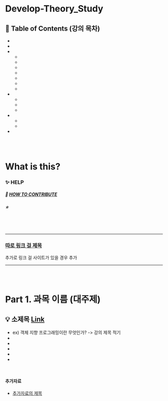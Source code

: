 # Develop-Theory_Study



## :memo: Table of Contents (강의 목차)

- 
- 
- 
  - 
  - 
  - 
  - 
  - 
  - 
  - 
- 
  - 
  - 
  - 
- 
  - 
  -
- 
</br>
</br>

# What is this?




### :sparkles: HELP
##### :pray: [HOW TO CONTRIBUTE](https://github.com/JaeYeopHan/Interview_Question_for_Beginner/blob/master/CONTRIBUTING.md)
##### :star: 
</br>
</br>

---

### [따로 링크 걸 제목]()

추가로 링크 걸 사이트가 있을 경우 추가

---
<br></br>
# Part 1. 과목 이름 (대주제)

## :bulb: 소제목 [Link](링크)
- ex) 객체 지향 프로그래밍이란 무엇인가? -> 강의 제목 적기
- 
- 
-
- 
- 
</br>
<!-- ## :bulb: 소제목 [Link](링크)
- Array vs LinkedList
- Stack and Queue
- Tree
  - Binary Tree
  - Full Binary Tree
  - Complete Binary Tree
  - BST(Binary Search Tree)
- Binary Heap
- Red-Black Tree
  - 정의
  - 특징
  - 삽입
  - 삭제
- HashTable
  - hash function
  - Resolve Collision
    - Open Addressing
    - Separate Chaining
  - Resize
- Graph
  - Graph 용어 정리
  - Graph 구현
  - Graph 탐색
  - Minimum Spanning Tree
    - Kruskal algorithm
    - Prim algorithm
</br>
 ## :bulb: 네트워크 [Link](https://github.com/JaeYeopHan/Beginner_for_interview/tree/master/Network)
- GET, POST 방식의 차이점
- TCP 3-way-handshake
- TCP 와 UDP 의 차이점
- HTTP 와 HTTPS 의 차이점
  - HTTP 의 문제점들
- DNS round robin 방식
- 웹 통신의 큰 흐름
</br>
## :bulb: 운영체제 [Link](https://github.com/JaeYeopHan/Beginner_for_interview/tree/master/OS)
- 프로세스와 스레드의 차이
- 스케줄러의 종류
  - 장기 스케줄러
  - 단기 스케줄러
  - 중기 스케줄러
- CPU 스케줄러
  - FCFS
  - SJF
  - SRT
  - Priority scheduling
  - RR
- 동기와 비동기의 차이
- 멀티스레드
  - 장점과 단점
- 프로세스 동기화
  - Critical Section
  - 해결책
- 메모리 관리 전략
  - 메모리 관리 배경
  - Paging
  - Segmentation
- 가상 메모리
  - 배경
  - 가상 메모리가 하는 일
  - Demand Paging(요구 페이징)
  - 페이지 교체 알고리즘
- 캐시의 지역성
  - Locality
  - Caching line
</br>
## :bulb: 데이터베이스 [Link](https://github.com/JaeYeopHan/Beginner_for_interview/tree/master/Database)
- 데이터베이스
  - 데이터베이스를 사용하는 이유
  - 데이터베이스 성능
- Index
  - Index 란 무엇인가
  - Index 의 자료구조
  - Primary index vs Secondary index
  - Composite index
  - Index 의 성능과 고려해야할 사항
- 정규화에 대해서
  - 정규화 탄생 배경
  - 정규화란 무엇인가
  - 정규화의 종류
  - 정규화의 장단점
- Transaction
  - 트랜잭션(Transaction)이란 무엇인가?
  - 트랜잭션과 Lock
  - 트랜잭션의 특성
  - 트랜잭션의 상태
  - 트랜잭션을 사용할 때 주의할 점
- Statement vs PrepareStatement
- NoSQL
  - 정의
  - CAP 이론
    - 일관성
    - 가용성
    - 네트워크 분할 허용성
  - 저장방식에 따른 분류
    - Key-Value Model
    - Document Model
    - Column Model -->
    
#### 추가자료
- [추가자료의 제목](링크)
</br>


</br>

</br>
</br>


